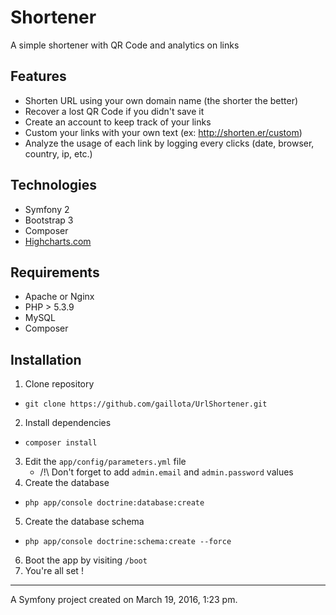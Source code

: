 Shortener
============
A simple shortener with QR Code and analytics on links

## Features
* Shorten URL using your own domain name (the shorter the better)
* Recover a lost QR Code if you didn't save it
* Create an account to keep track of your links
* Custom your links with your own text (ex: http://shorten.er/custom)
* Analyze the usage of each link by logging every clicks (date, browser, country, ip, etc.)

## Technologies
* Symfony 2
* Bootstrap 3
* Composer
* [Highcharts.com](http://www.highcharts.com)

## Requirements
* Apache or Nginx
* PHP > 5.3.9
* MySQL
* Composer

## Installation
1. Clone repository
* `git clone https://github.com/gaillota/UrlShortener.git`
2. Install dependencies
* `composer install`
3. Edit the `app/config/parameters.yml` file
    * /!\ Don't forget to add `admin.email` and `admin.password` values
4. Create the database
 * `php app/console doctrine:database:create`
5. Create the database schema
 * `php app/console doctrine:schema:create --force`
6. Boot the app by visiting `/boot`
7. You're all set !

---

A Symfony project created on March 19, 2016, 1:23 pm.
